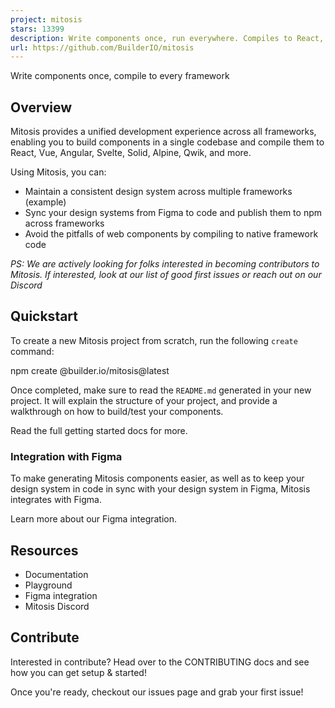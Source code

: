 ```yaml
---
project: mitosis
stars: 13399
description: Write components once, run everywhere. Compiles to React, Vue, Qwik, Solid, Angular, Svelte, and more. 
url: https://github.com/BuilderIO/mitosis
---
```


  
  

Write components once, compile to every framework

  

Overview
--------

Mitosis provides a unified development experience across all frameworks, enabling you to build components in a single codebase and compile them to React, Vue, Angular, Svelte, Solid, Alpine, Qwik, and more.

Using Mitosis, you can:

-   Maintain a consistent design system across multiple frameworks (example)
-   Sync your design systems from Figma to code and publish them to npm across frameworks
-   Avoid the pitfalls of web components by compiling to native framework code

_PS: We are actively looking for folks interested in becoming contributors to Mitosis. If interested, look at our list of good first issues or reach out on our Discord_

Quickstart
----------

To create a new Mitosis project from scratch, run the following `create` command:

npm create @builder.io/mitosis@latest

Once completed, make sure to read the `README.md` generated in your new project. It will explain the structure of your project, and provide a walkthrough on how to build/test your components.

Read the full getting started docs for more.

### Integration with Figma

To make generating Mitosis components easier, as well as to keep your design system in code in sync with your design system in Figma, Mitosis integrates with Figma.

Learn more about our Figma integration.

Resources
---------

-   Documentation
-   Playground
-   Figma integration
-   Mitosis Discord

Contribute
----------

Interested in contribute? Head over to the CONTRIBUTING docs and see how you can get setup & started!

Once you're ready, checkout our issues page and grab your first issue!

